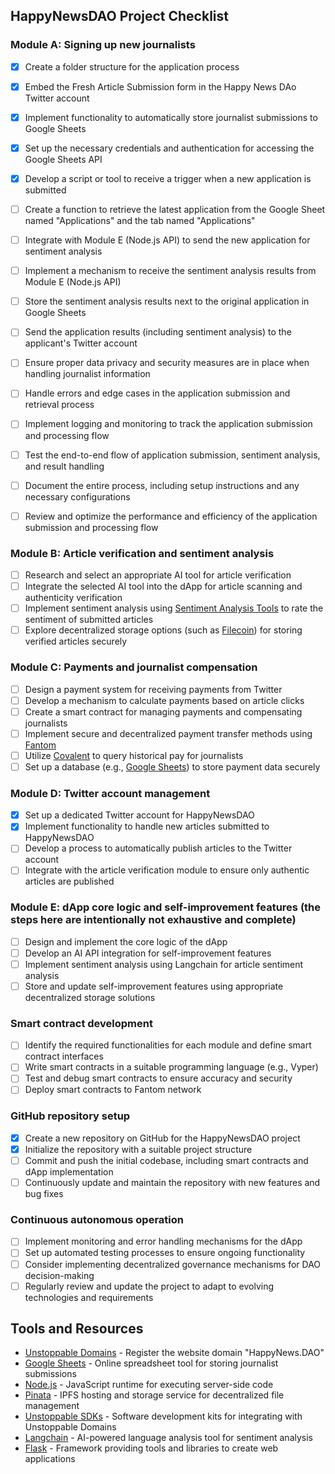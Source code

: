 ## HappyNewsDAO Project Checklist

### Module A: Signing up new journalists
- [x] Create a folder structure for the application process
- [x] Embed the Fresh Article Submission form in the Happy News DAo Twitter account
- [x] Implement functionality to automatically store journalist submissions to Google Sheets
- [x] Set up the necessary credentials and authentication for accessing the Google Sheets API
- [x] Develop a script or tool to receive a trigger when a new application is submitted
- [ ] Create a function to retrieve the latest application from the Google Sheet named "Applications" and the tab named "Applications"
- [ ] Integrate with Module E (Node.js API) to send the new application for sentiment analysis
- [ ] Implement a mechanism to receive the sentiment analysis results from Module E (Node.js API)
- [ ] Store the sentiment analysis results next to the original application in Google Sheets
- [ ] Send the application results (including sentiment analysis) to the applicant's Twitter account
- [ ] Ensure proper data privacy and security measures are in place when handling journalist information
- [ ] Handle errors and edge cases in the application submission and retrieval process
- [ ] Implement logging and monitoring to track the application submission and processing flow
- [ ] Test the end-to-end flow of application submission, sentiment analysis, and result handling
- [ ] Document the entire process, including setup instructions and any necessary configurations
- [ ] Review and optimize the performance and efficiency of the application submission and processing flow


### Module B: Article verification and sentiment analysis
- [ ] Research and select an appropriate AI tool for article verification
- [ ] Integrate the selected AI tool into the dApp for article scanning and authenticity verification
- [ ] Implement sentiment analysis using [Sentiment Analysis Tools](tool-link-here) to rate the sentiment of submitted articles
- [ ] Explore decentralized storage options (such as [Filecoin](https://filecoin.io)) for storing verified articles securely

### Module C: Payments and journalist compensation
- [ ] Design a payment system for receiving payments from Twitter
- [ ] Develop a mechanism to calculate payments based on article clicks
- [ ] Create a smart contract for managing payments and compensating journalists
- [ ] Implement secure and decentralized payment transfer methods using [Fantom](https://fantom.foundation)
- [ ] Utilize [Covalent](https://www.covalenthq.com) to query historical pay for journalists
- [ ] Set up a database (e.g., [Google Sheets](https://www.google.com/sheets)) to store payment data securely

### Module D: Twitter account management
- [x] Set up a dedicated Twitter account for HappyNewsDAO
- [x] Implement functionality to handle new articles submitted to HappyNewsDAO
- [ ] Develop a process to automatically publish articles to the Twitter account
- [ ] Integrate with the article verification module to ensure only authentic articles are published

### Module E: dApp core logic and self-improvement features (the steps here are intentionally not exhaustive and complete)
- [ ] Design and implement the core logic of the dApp
- [ ] Develop an AI API integration for self-improvement features
- [ ] Implement sentiment analysis using Langchain for article sentiment analysis
- [ ] Store and update self-improvement features using appropriate decentralized storage solutions

### Smart contract development
- [ ] Identify the required functionalities for each module and define smart contract interfaces
- [ ] Write smart contracts in a suitable programming language (e.g., Vyper)
- [ ] Test and debug smart contracts to ensure accuracy and security
- [ ] Deploy smart contracts to Fantom network 

### GitHub repository setup
- [x] Create a new repository on GitHub for the HappyNewsDAO project
- [x] Initialize the repository with a suitable project structure
- [ ] Commit and push the initial codebase, including smart contracts and dApp implementation
- [ ] Continuously update and maintain the repository with new features and bug fixes

### Continuous autonomous operation
- [ ] Implement monitoring and error handling mechanisms for the dApp
- [ ] Set up automated testing processes to ensure ongoing functionality
- [ ] Consider implementing decentralized governance mechanisms for DAO decision-making
- [ ] Regularly review and update the project to adapt to evolving technologies and requirements

## Tools and Resources

- [Unstoppable Domains](https://unstoppabledomains.com) - Register the website domain "HappyNews.DAO"
- [Google Sheets](https://www.google.com/sheets/about/) - Online spreadsheet tool for storing journalist submissions
- [Node.js](https://nodejs.org) - JavaScript runtime for executing server-side code
- [Pinata](https://www.pinata.cloud) - IPFS hosting and storage service for decentralized file management
- [Unstoppable SDKs](https://unstoppabledomains.com/sdk) - Software development kits for integrating with Unstoppable Domains
- [Langchain](https://python.langchain.com/en/latest/index.html) - AI-powered language analysis tool for sentiment analysis
- [Flask](https://flask.palletsprojects.com/en/2.3.x/) - Framework providing tools and libraries to create web applications


